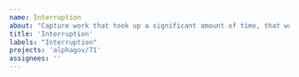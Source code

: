```yaml
---
name: Interruption
about: "Capture work that took up a significant amount of time, that was unplanned and outside the core work of the team"
title: 'Interruption'
labels: "Interruption"
projects: 'alphagov/71'
assignees: ''
---
```


<!-- Guidance:

Use this issue to log a piece of work that took a significant amount of time (say >=2 hours). 
You don't need to include the details - this is to help us track impact on delivery. 

Example activities include:
* working on resolving an incident (you could link to the incident report)
* helping a user with priority, unplanned work
-->
        

